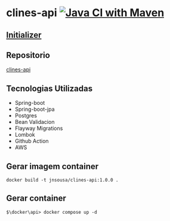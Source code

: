 # clines-api [![Java CI with Maven](https://github.com/jnslabs/clines-api/actions/workflows/maven.yml/badge.svg)](https://github.com/jnslabs/clines-api/actions/workflows/maven.yml)
## [Initializer](https://start.spring.io/#!type=maven-project&language=java&platformVersion=3.3.4&packaging=jar&jvmVersion=21&groupId=com.jnsdev.clines-api&artifactId=clines-api&name=clines-api&description=Api%20exemplo%20para%20deploy%20na%20aws&packageName=com.jnsdev.clines-api&dependencies=web,lombok,data-jpa,postgresql,configuration-processor,flyway)

## Repositorio

[clines-api](https://github.com/jnslabs/clines-api)

## Tecnologias Utilizadas

* Spring-boot
* Spring-boot-jpa
* Postgres
* Bean Validacion
* Flayway Migrations
* Lombok
* Github Action
* AWS

## Gerar imagem container

```shell
docker build -t jnsousa/clines-api:1.0.0 .
```

## Gerar container
```shell
$\docker\api> docker compose up -d
```
